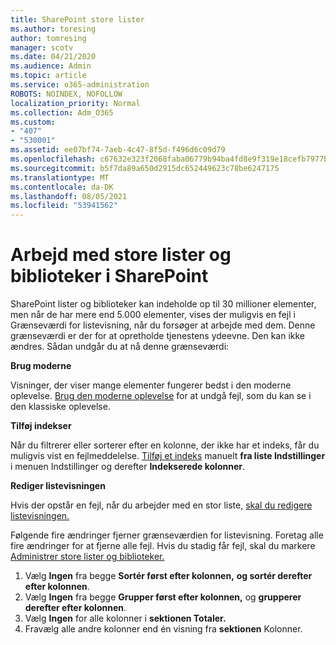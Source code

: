 ```yaml
---
title: SharePoint store lister
ms.author: toresing
author: tomresing
manager: scotv
ms.date: 04/21/2020
ms.audience: Admin
ms.topic: article
ms.service: o365-administration
ROBOTS: NOINDEX, NOFOLLOW
localization_priority: Normal
ms.collection: Adm_O365
ms.custom:
- "407"
- "530001"
ms.assetid: ee07bf74-7aeb-4c47-8f5d-f496d6c09d79
ms.openlocfilehash: c67632e323f2068faba06779b94ba4fd8e9f319e18cefb7977bd3038ca770210
ms.sourcegitcommit: b5f7da89a650d2915dc652449623c78be6247175
ms.translationtype: MT
ms.contentlocale: da-DK
ms.lasthandoff: 08/05/2021
ms.locfileid: "53941562"
---
```

# <a name="work-with-large-lists-and-libraries-in-sharepoint"></a>Arbejd med store lister og biblioteker i SharePoint

SharePoint lister og biblioteker kan indeholde op til 30 millioner elementer, men når de har mere end 5.000 elementer, vises der muligvis en fejl i Grænseværdi for listevisning, når du forsøger at arbejde med dem. Denne grænseværdi er der for at opretholde tjenestens ydeevne. Den kan ikke ændres. Sådan undgår du at nå denne grænseværdi:

**Brug moderne**

Visninger, der viser mange elementer fungerer bedst i den moderne oplevelse. [Brug den moderne oplevelse](https://support.office.com/article/66dac24b-4177-4775-bf50-3d267318caa9) for at undgå fejl, som du kan se i den klassiske oplevelse.

**Tilføj indekser**

Når du filtrerer eller sorterer efter en kolonne, der ikke har et indeks, får du muligvis vist en fejlmeddelelse. [Tilføj et indeks](https://support.office.com/article/f3f00554-b7dc-44d1-a2ed-d477eac463b0) manuelt **fra liste Indstillinger** i menuen Indstillinger og derefter **Indekserede kolonner**.

**Rediger listevisningen**

Hvis der opstår en fejl, når du arbejder med en stor liste, [skal du redigere listevisningen.](https://support.office.com/article/15916903-e79a-423f-b4e2-02d37e1ff372)

Følgende fire ændringer fjerner grænseværdien for listevisning. Foretag alle fire ændringer for at fjerne alle fejl. Hvis du stadig får fejl, skal du markere [Administrer store lister og biblioteker.](https://support.office.com/article/B8588DAE-9387-48C2-9248-C24122F07C59)

1. Vælg **Ingen** fra begge **Sortér først efter kolonnen,** **og sortér derefter efter kolonnen**.
2. Vælg **Ingen** fra begge **Grupper først efter kolonnen,** og **grupperer derefter efter kolonnen**.
3. Vælg **Ingen** for alle kolonner i **sektionen Totaler.**
4. Fravælg alle andre kolonner end én visning fra **sektionen** Kolonner.

